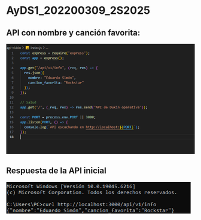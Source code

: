 # AyDS1_202200309_2S2025

## API con nombre y canción favorita: 
![api inicial](image.png)

## Respuesta de la API inicial 
![api inicial response](image-1.png)